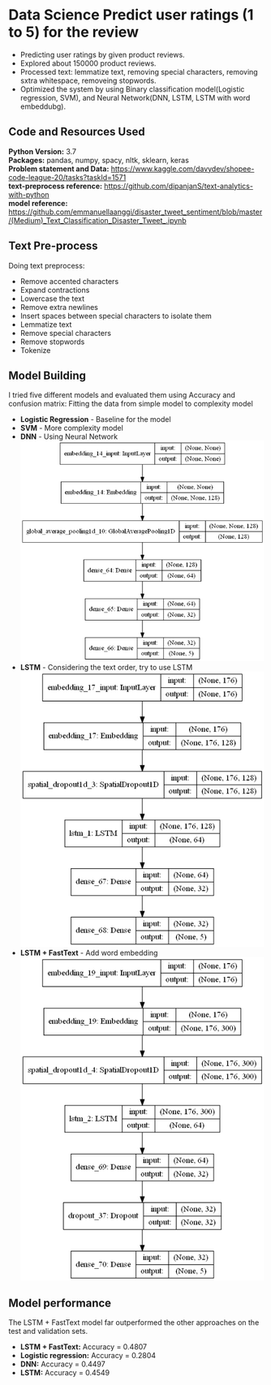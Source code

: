 # Data Science Predict user ratings (1 to 5) for the review
* Predicting user ratings by given product reviews.
* Explored about 150000 product reviews.
* Processed text: lemmatize text, removing special characters, removing sxtra whitespace, removeing stopwords.
* Optimized the system by using Binary classification model(Logistic regression, SVM), and Neural Network(DNN, LSTM, LSTM with word embeddubg).

## Code and Resources Used
**Python Version:** 3.7  
**Packages:** pandas, numpy, spacy, nltk, sklearn, keras  
**Problem statement and Data:** https://www.kaggle.com/davydev/shopee-code-league-20/tasks?taskId=1571  
**text-preprocess reference:** https://github.com/dipanjanS/text-analytics-with-python  
**model reference:** https://github.com/emmanuellaanggi/disaster_tweet_sentiment/blob/master/(Medium)_Text_Classification_Disaster_Tweet_.ipynb    

## Text Pre-process
Doing text preprocess:
* Remove accented characters
* Expand contractions
* Lowercase the text 
* Remove extra newlines
* Insert spaces between special characters to isolate them
* Lemmatize text
* Remove special characters
* Remove stopwords
* Tokenize   

## Model Building
I tried five different models and evaluated them using Accuracy and confusion matrix: 
Fitting the data from simple model to complexity model
* **Logistic Regression** - Baseline for the model
* **SVM** - More complexity model
* **DNN** - Using Neural Network  
  ![alt text](https://github.com/ILing82816/Product_review/blob/master/dmm_model.png) 
* **LSTM** - Considering the text order, try to use LSTM  
  ![alt text](https://github.com/ILing82816/Product_review/blob/master/lstm_model.png) 
* **LSTM + FastText** -  Add word embedding  
  ![alt text](https://github.com/ILing82816/Product_review/blob/master/lstm_em_model.png)

## Model performance
The LSTM + FastText model far outperformed the other approaches on the test and validation sets.
* **LSTM + FastText:** Accuracy = 0.4807  
* **Logistic regression:** Accuracy = 0.2804 
* **DNN:** Accuracy = 0.4497 
* **LSTM:** Accuracy = 0.4549    

